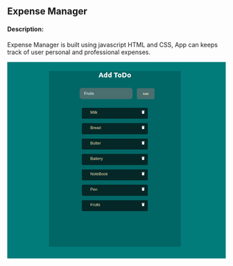 ## Expense Manager

#### Description:
<p>Expense Manager is built using javascript HTML and CSS, App can keeps track of user personal and professional expenses.</p>

![Image of home page](https://github.com/richachauhan59/portfolio/blob/master/public/ToDoPort.png)
